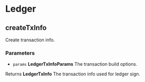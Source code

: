 # Ledger

<!-- Generated by documentation.js. Update this documentation by updating the source code. -->

## createTxInfo

Create transaction info.

### Parameters

-   `params` **LedgerTxInfoParams** The transaction build options.

Returns **LedgerTxInfo** The transaction info used for ledger sign.
